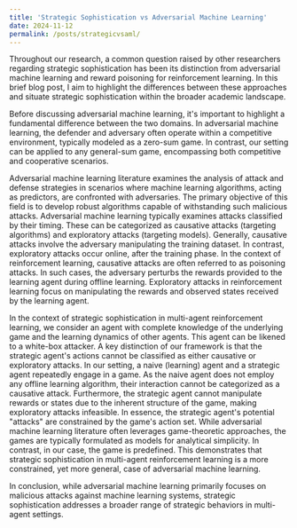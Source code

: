 ```yaml
---
title: 'Strategic Sophistication vs Adversarial Machine Learning'
date: 2024-11-12
permalink: /posts/strategicvsaml/
---
```



Throughout our research, a common question raised by other researchers regarding strategic sophistication has been its distinction from adversarial machine learning and reward poisoning for reinforcement learning. In this brief blog post, I aim to highlight the differences between these approaches and situate strategic sophistication within the broader academic landscape.

Before discussing adversarial machine learning, it's important to highlight a fundamental difference between the two domains. In adversarial machine learning, the defender and adversary often operate within a competitive environment, typically modeled as a zero-sum game. In contrast, our setting can be applied to any general-sum game, encompassing both competitive and cooperative scenarios.

Adversarial machine learning literature examines the analysis of attack and defense strategies in scenarios where machine learning algorithms, acting as predictors, are confronted with adversaries. The primary objective of this field is to develop robust algorithms capable of withstanding such malicious attacks. Adversarial machine learning typically examines attacks classified by their timing. These can be categorized as causative attacks (targeting algorithms) and exploratory attacks (targeting models). Generally, causative attacks involve the adversary manipulating the training dataset. In contrast, exploratory attacks occur online, after the training phase. In the context of reinforcement learning, causative attacks are often referred to as poisoning attacks. In such cases, the adversary perturbs the rewards provided to the learning agent during offline learning. Exploratory attacks in reinforcement learning focus on manipulating the rewards and observed states received by the learning agent.

In the context of strategic sophistication in multi-agent reinforcement learning, we consider an agent with complete knowledge of the underlying game and the learning dynamics of other agents. This agent can be likened to a white-box attacker. A key distinction of our framework is that the strategic agent's actions cannot be classified as either causative or exploratory attacks. In our setting, a naive (learning) agent and a strategic agent repeatedly engage in a game. As the naive agent does not employ any offline learning algorithm, their interaction cannot be categorized as a causative attack. Furthermore, the strategic agent cannot manipulate rewards or states due to the inherent structure of the game, making exploratory attacks infeasible. In essence, the strategic agent's potential "attacks" are constrained by the game's action set. While adversarial machine learning literature often leverages game-theoretic approaches, the games are typically formulated as models for analytical simplicity. In contrast, in our case, the game is predefined. This demonstrates that strategic sophistication in multi-agent reinforcement learning is a more constrained, yet more general, case of adversarial machine learning.

In conclusion, while adversarial machine learning primarily focuses on malicious attacks against machine learning systems, strategic sophistication addresses a broader range of strategic behaviors in multi-agent settings.
